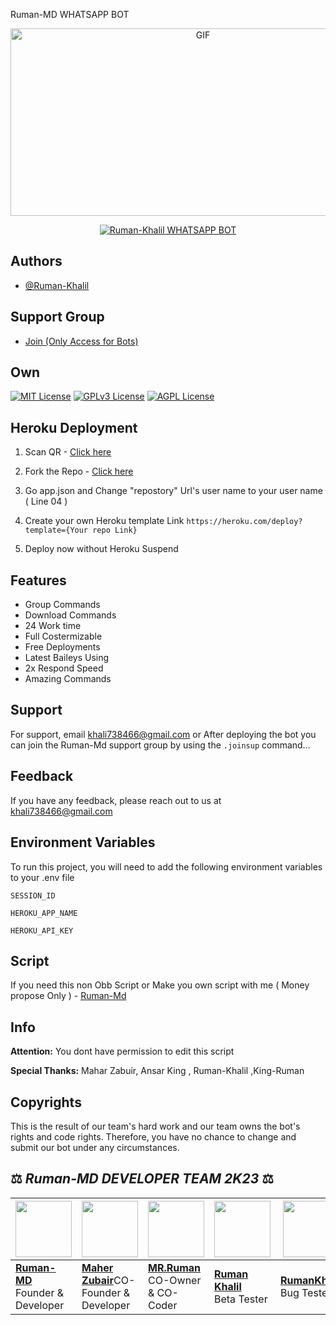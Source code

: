 Ruman-MD WHATSAPP BOT

<p align = center>   <img src="https://telegra.ph/file/83f07f94b470969a55013.jpg" alt="GIF" width="600" height="300"/> </p>

<p align  = center> <a href="#"><img title="Ruman-Khalil WHATSAPP BOT" src="https://img.shields.io/badge/Ruman-Khalil WhatsApp Bot-green?colorA=%23ff0000&colorB=%23017e40&style=for-the-badge"></a> </p>


## Authors
 
- [@Ruman-Khalil](https:/www/github.com/Ruman-MD)

## Support Group

- [Join (Only Access for Bots) ](https://chat.whatsapp.com/BAkIFqFa3MtIIFrG6yeGo2)

## Own

[![MIT License](https://img.shields.io/badge/License-MIT-green.svg)](https://choosealicense.com/licenses/mit/)
[![GPLv3 License](https://img.shields.io/badge/License-GPL%20v3-yellow.svg)](https://opensource.org/licenses/)
[![AGPL License](https://img.shields.io/badge/license-AGPL-blue.svg)](http://www.gnu.org/licenses/agpl-3.0)


## Heroku Deployment

1. Scan QR - [Click here](https://gpt-qr-web-scaner.onrender.com/Ruman-MD.html)

2. Fork the Repo - [Click here](https://github.com/Ruman-MD/Ruman-Md-WHATSAPP-BOT/fork)

3. Go app.json and Change "repostory" Url's user name to your user name ( Line 04 )

4. Create your own Heroku template Link `https://heroku.com/deploy?template={Your repo Link}`

5. Deploy now without Heroku Suspend


## Features

- Group Commands
- Download Commands
- 24 Work time
- Full Costermizable
- Free Deployments
- Latest Baileys Using
- 2x Respond Speed
- Amazing Commands


## Support

For support, email khali738466@gmail.com or After deploying the bot you can join the Ruman-Md support group by using the `.joinsup` command…


## Feedback

If you have any feedback, please reach out to us at khali738466@gmail.com


## Environment Variables

To run this project, you will need to add the following environment variables to your .env file

`SESSION_ID`

`HEROKU_APP_NAME`

`HEROKU_API_KEY`


## Script 

If you need this non Obb Script or Make you own script with me ( Money propose Only ) - [Ruman-Md](https://wa.me/qr/2KGRWDHZERWOE1)




## Info

**Attention:** You dont have permission to edit this script

**Special Thanks:** Mahar Zabuir, Ansar King , Ruman-Khalil ,King-Ruman

## Copyrights

This is the result of our team's hard work and our team owns the bot's rights and code rights. Therefore, you have no chance to change and submit our bot under any circumstances.


## ⚖️  *Ruman-MD DEVELOPER TEAM* *2K23*  ⚖️

| <a href="https://github.com/ruman-md"><img src="https://telegra.ph/file/83f07f94b470969a55013.jpg" width=90 height=90></a> | <a href="https://github.com/ruman-md"><img src="https://telegra.ph/file/99f8663d33b980389f2e6.jpg" width=90 height=90></a> | <a href="https://github.com/ruman-md"><img src="https://telegra.ph/file/83f07f94b470969a55013.jpg" width=90 height=90></a> | <a href="https://github.com/ruman-md"><img src="https://telegra.ph/file/83f07f94b470969a55013.jpg" width=90 height=90></a> | <a href="https://github.com/ruman-md"><img src="https://telegra.ph/file/83f07f94b470969a55013.jpg" width=90 height=90></a> | <a href="https://github.com/ruman-md"><img src="https://telegra.ph/file/83f07f94b470969a55013.jpg" width=90 height=90></a> |
|---|---|---|---|---|---|
| **[Ruman-MD](https://github.com/ruman-md/)**</br>Founder & Developer</br> | **[Maher Zubair](https://github.com/Maher-Zubair)**</bring>CO-Founder & Developer</br> | **[MR.Ruman](https://github.com/ruman-md)**</br> CO-Owner & CO-Coder</br> | **[Ruman Khalil](https://github.com/ruman-md)**</br> Beta Tester | **[RumanKhalil](https://github.com/ruman-md)**</br> Bug Tester | **[Ruman-Khalil](https://github.com/ruman-md)**</br> Bug Tester |

